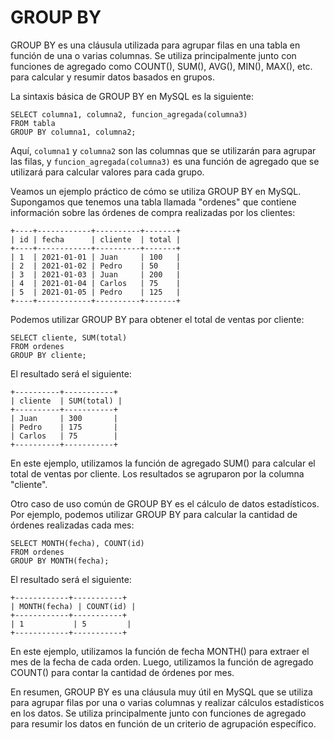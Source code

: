 # GROUP BY

GROUP BY es una cláusula utilizada para agrupar filas en una tabla en función de una o varias columnas. Se utiliza principalmente junto con funciones de agregado como COUNT(), SUM(), AVG(), MIN(), MAX(), etc. para calcular y resumir datos basados en grupos.

La sintaxis básica de GROUP BY en MySQL es la siguiente:

```
SELECT columna1, columna2, funcion_agregada(columna3)
FROM tabla
GROUP BY columna1, columna2;
```

Aquí, `columna1` y `columna2` son las columnas que se utilizarán para agrupar las filas, y `funcion_agregada(columna3)` es una función de agregado que se utilizará para calcular valores para cada grupo.

Veamos un ejemplo práctico de cómo se utiliza GROUP BY en MySQL. Supongamos que tenemos una tabla llamada "ordenes" que contiene información sobre las órdenes de compra realizadas por los clientes:

```
+----+------------+----------+-------+
| id | fecha      | cliente  | total |
+----+------------+----------+-------+
| 1  | 2021-01-01 | Juan     | 100   |
| 2  | 2021-01-02 | Pedro    | 50    |
| 3  | 2021-01-03 | Juan     | 200   |
| 4  | 2021-01-04 | Carlos   | 75    |
| 5  | 2021-01-05 | Pedro    | 125   |
+----+------------+----------+-------+
```

Podemos utilizar GROUP BY para obtener el total de ventas por cliente:

```
SELECT cliente, SUM(total)
FROM ordenes
GROUP BY cliente;
```

El resultado será el siguiente:

```
+----------+-----------+
| cliente  | SUM(total) |
+----------+-----------+
| Juan     | 300       |
| Pedro    | 175       |
| Carlos   | 75        |
+----------+-----------+
```

En este ejemplo, utilizamos la función de agregado SUM() para calcular el total de ventas por cliente. Los resultados se agruparon por la columna "cliente".

Otro caso de uso común de GROUP BY es el cálculo de datos estadísticos. Por ejemplo, podemos utilizar GROUP BY para calcular la cantidad de órdenes realizadas cada mes:

```
SELECT MONTH(fecha), COUNT(id)
FROM ordenes
GROUP BY MONTH(fecha);
```

El resultado será el siguiente:

```
+------------+-----------+
| MONTH(fecha) | COUNT(id) |
+------------+-----------+
| 1           | 5         |
+------------+-----------+
```

En este ejemplo, utilizamos la función de fecha MONTH() para extraer el mes de la fecha de cada orden. Luego, utilizamos la función de agregado COUNT() para contar la cantidad de órdenes por mes.

En resumen, GROUP BY es una cláusula muy útil en MySQL que se utiliza para agrupar filas por una o varias columnas y realizar cálculos estadísticos en los datos. Se utiliza principalmente junto con funciones de agregado para resumir los datos en función de un criterio de agrupación específico.